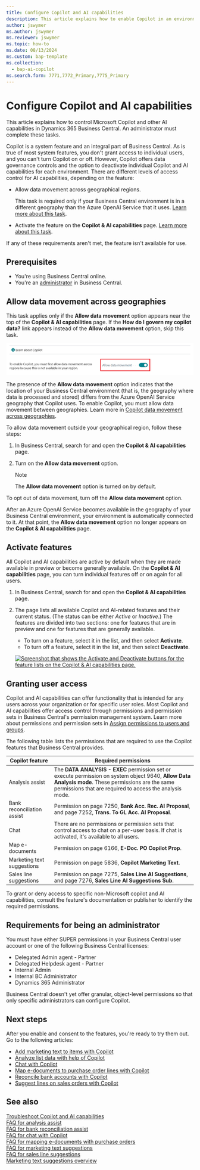 ```yaml
---
title: Configure Copilot and AI capabilities
description: This article explains how to enable Copilot in an environment.
author: jswymer
ms.author: jswymer
ms.reviewer: jswymer
ms.topic: how-to
ms.date: 08/13/2024
ms.custom: bap-template
ms.collection:
  - bap-ai-copilot
ms.search.form: 7771,7772_Primary,7775_Primary
---
```


# Configure Copilot and AI capabilities

This article explains how to control Microsoft Copilot and other AI capabilities in Dynamics 365 Business Central. An administrator must complete these tasks.

Copilot is a system feature and an integral part of Business Central. As is true of most system features, you don't grant access to individual users, and you can't turn Copilot on or off. However, Copilot offers data governance controls and the option to deactivate individual Copilot and AI capabilities for each environment. There are different levels of access control for AI capabilities, depending on the feature:

- Allow data movement across geographical regions.

    This task is required only if your Business Central environment is in a different geography than the Azure OpenAI Service that it uses. [Learn more about this task](#allow-data-movement-across-geographies).

- Activate the feature on the **Copilot & AI capabilities** page. [Learn more about this task](#activate-features).

If any of these requirements aren't met, the feature isn't available for use.

## Prerequisites

- You're using Business Central online.
- You're an [administrator](#requirements-for-being-an-administrator) in Business Central.

## Allow data movement across geographies

This task applies only if the **Allow data movement** option appears near the top of the **Copilot & AI capabilities** page. If the **How do I govern my copilot data?** link appears instead of the **Allow data movement** option, skip this task.

![Screenshot that shows the Allow data movement option on the Copilot & AI capabilities page.](media/allow-data-movement-v2.png)

The presence of the **Allow data movement** option indicates that the location of your Business Central environment (that is, the geography where data is processed and stored) differs from the Azure OpenAI Service geography that Copilot uses. To enable Copilot, you must allow data movement between geographies. Learn more in [Copilot data movement across geographies](ai-copilot-data-movement.md).

To allow data movement outside your geographical region, follow these steps:

1. In Business Central, search for and open the **Copilot & AI capabilities** page.
1. Turn on the **Allow data movement** option.

    > [!NOTE]
    > The **Allow data movement** option is turned on by default.

To opt out of data movement, turn off the **Allow data movement** option.

After an Azure OpenAI Service becomes available in the geography of your Business Central environment, your environment is automatically connected to it. At that point, the **Allow data movement** option no longer appears on the **Copilot & AI capabilities** page.

## Activate features

All Copilot and AI capabilities are active by default when they are made available in preview or become generally available. On the **Copilot & AI capabilities** page, you can turn individual features off or on again for all users.

1. In Business Central, search for and open the **Copilot & AI capabilities** page.
1. The page lists all available Copilot and AI-related features and their current status. (The status can be either *Active* or *Inactive*.) The features are divided into two sections: one for features that are in preview and one for features that are generally available.

    - To turn on a feature, select it in the list, and then select **Activate**.
    - To turn off a feature, select it in the list, and then select **Deactivate**.

    [![Screenshot that shows the Activate and Deactivate buttons for the feature lists on the Copilot & AI capabilities page.](media/copilot-and-ai-capabilties-page.svg)](media/copilot-and-ai-capabilties-page.svg#lightbox)

## Granting user access

Copilot and AI capabilities can offer functionality that is intended for any users across your organization or for specific user roles. Most Copilot and AI capabilities offer access control through permissions and permission sets in Business Central's permission management system. Learn more about permissions and permission sets in [Assign permissions to users and groups](ui-define-granular-permissions.md).

The following table lists the permissions that are required to use the Copilot features that Business Central provides.

| Copilot feature | Required permissions |
|---|---|
| Analysis assist | The **DATA ANALYSIS - EXEC** permission set or execute permission on system object 9640, **Allow Data Analysis mode**. These permissions are the same permissions that are required to access the analysis mode. |
| Bank reconciliation assist | Permission on page 7250, **Bank Acc. Rec. AI Proposal**, and page 7252, **Trans. To GL Acc. AI Proposal**. |
| Chat | There are no permissions or permission sets that control access to chat on a per-user basis. If chat is activated, it's available to all users. |
| Map e-documents | Permission on page 6166, **E-Doc. PO Copilot Prop**. |
| Marketing text suggestions | Permission on page 5836, **Copilot Marketing Text**. |
| Sales line suggestions | Permission on page 7275, **Sales Line AI Suggestions**, and page 7276, **Sales Line AI Suggestions Sub**. |

To grant or deny access to specific non-Microsoft copilot and AI capabilities, consult the feature's documentation or publisher to identify the required permissions.

## Requirements for being an administrator

You must have either SUPER permissions in your Business Central user account or one of the following Business Central licenses:

- Delegated Admin agent - Partner
- Delegated Helpdesk agent - Partner
- Internal Admin
- Internal BC Administrator
- Dynamics 365 Administrator

Business Central doesn't yet offer granular, object-level permissions so that only specific administrators can configure Copilot.

## Next steps

After you enable and consent to the features, you're ready to try them out. Go to the following articles:

- [Add marketing text to items with Copilot](item-marketing-text.md)
- [Analyze list data with help of Copilot](analysis-assist.md)
- [Chat with Copilot](chat-with-copilot.md)
- [Map e-documents to purchase order lines with Copilot](map-edocuments-with-copilot.md)
- [Reconcile bank accounts with Copilot](bank-reconciliation-with-copilot.md)
- [Suggest lines on sales orders with Copilot](sales-suggest-sales-lines-with-copilot.md)

## See also

[Troubleshoot Copilot and AI capabilities](ai-copilot-troubleshooting.md)  
[FAQ for analysis assist](faqs-analysis-assist.md)  
[FAQ for bank reconciliation assist](faqs-bank-reconciliation.md)  
[FAQ for chat with Copilot](faqs-chat-with-copilot.md)  
[FAQ for mapping e-documents with purchase orders](faqs-map-edocuments.md)  
[FAQ for marketing text suggestions](faqs-marketing-text.md)  
[FAQ for sales line suggestions](faq-sales-suggest-sales-lines-with-copilot.md)  
[Marketing text suggestions overview](ai-overview.md)
